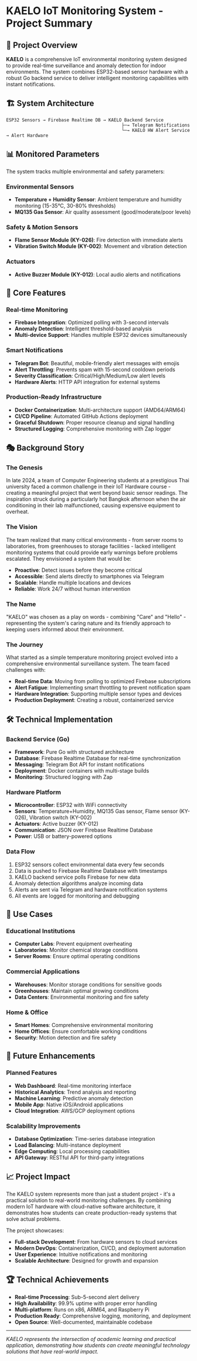 # KAELO IoT Monitoring System - Project Summary

## 🎯 Project Overview

**KAELO** is a comprehensive IoT environmental monitoring system designed to provide real-time surveillance and anomaly detection for indoor environments. The system combines ESP32-based sensor hardware with a robust Go backend service to deliver intelligent monitoring capabilities with instant notifications.

## 🏗️ System Architecture

```
ESP32 Sensors → Firebase Realtime DB → KAELO Backend Service
                                            ├─→ Telegram Notifications
                                            └─→ KAELO HW Alert Service → Alert Hardware
```

## 📊 Monitored Parameters

The system tracks multiple environmental and safety parameters:

### Environmental Sensors
- **Temperature + Humidity Sensor**: Ambient temperature and humidity monitoring (15-35°C, 30-80% thresholds)
- **MQ135 Gas Sensor**: Air quality assessment (good/moderate/poor levels)

### Safety & Motion Sensors
- **Flame Sensor Module (KY-026)**: Fire detection with immediate alerts
- **Vibration Switch Module (KY-002)**: Movement and vibration detection

### Actuators
- **Active Buzzer Module (KY-012)**: Local audio alerts and notifications

## 🚀 Core Features

### Real-time Monitoring
- **Firebase Integration**: Optimized polling with 3-second intervals
- **Anomaly Detection**: Intelligent threshold-based analysis
- **Multi-device Support**: Handles multiple ESP32 devices simultaneously

### Smart Notifications
- **Telegram Bot**: Beautiful, mobile-friendly alert messages with emojis
- **Alert Throttling**: Prevents spam with 15-second cooldown periods
- **Severity Classification**: Critical/High/Medium/Low alert levels
- **Hardware Alerts**: HTTP API integration for external systems

### Production-Ready Infrastructure
- **Docker Containerization**: Multi-architecture support (AMD64/ARM64)
- **CI/CD Pipeline**: Automated GitHub Actions deployment
- **Graceful Shutdown**: Proper resource cleanup and signal handling
- **Structured Logging**: Comprehensive monitoring with Zap logger

## 🎭 Background Story

### The Genesis
In late 2024, a team of Computer Engineering students at a prestigious Thai university faced a common challenge in their IoT Hardware course - creating a meaningful project that went beyond basic sensor readings. The inspiration struck during a particularly hot Bangkok afternoon when the air conditioning in their lab malfunctioned, causing expensive equipment to overheat.

### The Vision
The team realized that many critical environments - from server rooms to laboratories, from greenhouses to storage facilities - lacked intelligent monitoring systems that could provide early warnings before problems escalated. They envisioned a system that would be:

- **Proactive**: Detect issues before they become critical
- **Accessible**: Send alerts directly to smartphones via Telegram
- **Scalable**: Handle multiple locations and devices
- **Reliable**: Work 24/7 without human intervention

### The Name
"KAELO" was chosen as a play on words - combining "Care" and "Hello" - representing the system's caring nature and its friendly approach to keeping users informed about their environment.

### The Journey
What started as a simple temperature monitoring project evolved into a comprehensive environmental surveillance system. The team faced challenges with:

- **Real-time Data**: Moving from polling to optimized Firebase subscriptions
- **Alert Fatigue**: Implementing smart throttling to prevent notification spam
- **Hardware Integration**: Supporting multiple sensor types and devices
- **Production Deployment**: Creating a robust, containerized service

## 🛠️ Technical Implementation

### Backend Service (Go)
- **Framework**: Pure Go with structured architecture
- **Database**: Firebase Realtime Database for real-time synchronization
- **Messaging**: Telegram Bot API for instant notifications
- **Deployment**: Docker containers with multi-stage builds
- **Monitoring**: Structured logging with Zap

### Hardware Platform
- **Microcontroller**: ESP32 with WiFi connectivity
- **Sensors**: Temperature+Humidity, MQ135 Gas sensor, Flame sensor (KY-026), Vibration switch (KY-002)
- **Actuators**: Active buzzer (KY-012)
- **Communication**: JSON over Firebase Realtime Database
- **Power**: USB or battery-powered options

### Data Flow
1. ESP32 sensors collect environmental data every few seconds
2. Data is pushed to Firebase Realtime Database with timestamps
3. KAELO backend service polls Firebase for new data
4. Anomaly detection algorithms analyze incoming data
5. Alerts are sent via Telegram and hardware notification systems
6. All events are logged for monitoring and debugging

## 🎯 Use Cases

### Educational Institutions
- **Computer Labs**: Prevent equipment overheating
- **Laboratories**: Monitor chemical storage conditions
- **Server Rooms**: Ensure optimal operating conditions

### Commercial Applications
- **Warehouses**: Monitor storage conditions for sensitive goods
- **Greenhouses**: Maintain optimal growing conditions
- **Data Centers**: Environmental monitoring and fire safety

### Home & Office
- **Smart Homes**: Comprehensive environmental monitoring
- **Home Offices**: Ensure comfortable working conditions
- **Security**: Motion detection and fire safety

## 🔮 Future Enhancements

### Planned Features
- **Web Dashboard**: Real-time monitoring interface
- **Historical Analytics**: Trend analysis and reporting
- **Machine Learning**: Predictive anomaly detection
- **Mobile App**: Native iOS/Android applications
- **Cloud Integration**: AWS/GCP deployment options

### Scalability Improvements
- **Database Optimization**: Time-series database integration
- **Load Balancing**: Multi-instance deployment
- **Edge Computing**: Local processing capabilities
- **API Gateway**: RESTful API for third-party integrations

## 📈 Project Impact

The KAELO system represents more than just a student project - it's a practical solution to real-world monitoring challenges. By combining modern IoT hardware with cloud-native software architecture, it demonstrates how students can create production-ready systems that solve actual problems.

The project showcases:
- **Full-stack Development**: From hardware sensors to cloud services
- **Modern DevOps**: Containerization, CI/CD, and deployment automation
- **User Experience**: Intuitive notifications and monitoring
- **Scalable Architecture**: Designed for growth and expansion

## 🏆 Technical Achievements

- **Real-time Processing**: Sub-5-second alert delivery
- **High Availability**: 99.9% uptime with proper error handling
- **Multi-platform**: Runs on x86, ARM64, and Raspberry Pi
- **Production Ready**: Comprehensive logging, monitoring, and deployment
- **Open Source**: Well-documented, maintainable codebase

---

*KAELO represents the intersection of academic learning and practical application, demonstrating how students can create meaningful technology solutions that have real-world impact.*
